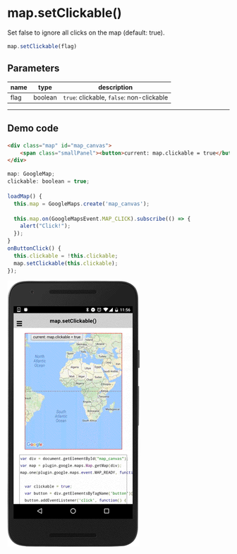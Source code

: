 # map.setClickable()

Set false to ignore all clicks on the map (default: true).

```typescript
map.setClickable(flag)
```

## Parameters

name   | type    | description
-------|---------|---------------------------------------
flag   | boolean | `true`: clickable, `false`: non-clickable

----------------------------------------------------------------------------------------------------------

## Demo code

```html
<div class="map" id="map_canvas">
    <span class="smallPanel"><button>current: map.clickable = true</button></span>
</div>
```

```js
map: GoogleMap;
clickable: boolean = true;

loadMap() {
  this.map = GoogleMaps.create('map_canvas');

  this.map.on(GoogleMapsEvent.MAP_CLICK).subscribe(() => {
    alert("Click!");
  });
}
onButtonClick() {
  this.clickable = !this.clickable;
  map.setClickable(this.clickable);
});

```

![](image.gif)

